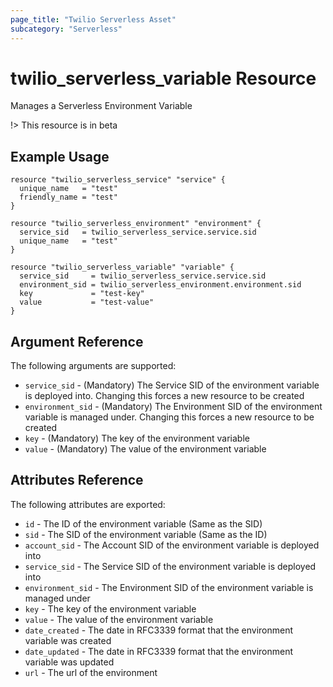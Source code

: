 ```yaml
---
page_title: "Twilio Serverless Asset"
subcategory: "Serverless"
---
```


# twilio_serverless_variable Resource

Manages a Serverless Environment Variable

!> This resource is in beta

## Example Usage

```hcl
resource "twilio_serverless_service" "service" {
  unique_name   = "test"
  friendly_name = "test"
}

resource "twilio_serverless_environment" "environment" {
  service_sid   = twilio_serverless_service.service.sid
  unique_name   = "test"
}

resource "twilio_serverless_variable" "variable" {
  service_sid     = twilio_serverless_service.service.sid
  environment_sid = twilio_serverless_environment.environment.sid
  key             = "test-key"
  value           = "test-value"
}
```

## Argument Reference

The following arguments are supported:

- `service_sid` - (Mandatory) The Service SID of the environment variable is deployed into. Changing this forces a new resource to be created
- `environment_sid` - (Mandatory) The Environment SID of the environment variable is managed under. Changing this forces a new resource to be created
- `key` - (Mandatory) The key of the environment variable
- `value` - (Mandatory) The value of the environment variable

## Attributes Reference

The following attributes are exported:

- `id` - The ID of the environment variable (Same as the SID)
- `sid` - The SID of the environment variable (Same as the ID)
- `account_sid` - The Account SID of the environment variable is deployed into
- `service_sid` - The Service SID of the environment variable is deployed into
- `environment_sid` - The Environment SID of the environment variable is managed under
- `key` - The key of the environment variable
- `value` - The value of the environment variable
- `date_created` - The date in RFC3339 format that the environment variable was created
- `date_updated` - The date in RFC3339 format that the environment variable was updated
- `url` - The url of the environment
